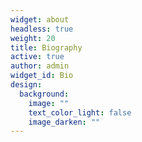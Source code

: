 ```yaml
---
widget: about
headless: true
weight: 20
title: Biography
active: true
author: admin
widget_id: Bio
design:
  background:
    image: ""
    text_color_light: false
    image_darken: ""
---
```

